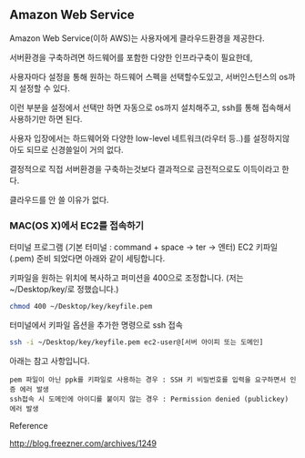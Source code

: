 ## Amazon Web Service

Amazon Web Service(이하 AWS)는 사용자에게 클라우드환경을 제공한다.

서버환경을 구축하려면 하드웨어를 포함한 다양한 인프라구축이 필요한데,

사용자마다 설정을 통해 원하는 하드웨어 스펙을 선택할수도있고, 서버인스턴스의 os까지 설정할 수 있다.

이런 부분을 설정에서 선택만 하면 자동으로 os까지 설치해주고, ssh를 통해 접속해서 사용하기만 하면 된다.

사용자 입장에서는 하드웨어와 다양한 low-level 네트워크(라우터 등..)를 설정하지않아도 되므로 신경쓸일이 거의 없다.

결정적으로 직접 서버환경을 구축하는것보다 결과적으로 금전적으로도 이득이라고 한다.

클라우드를 안 쓸 이유가 없다.

### MAC(OS X)에서 EC2를 접속하기

터미널 프로그램 (기본 터미널 : command + space -> ter -> 엔터)
EC2 키파일(.pem)
준비 되었다면 아래와 같이 세팅합니다.


키파일을 원하는 위치에 복사하고 퍼미션을 400으로 조정합니다. (저는 ~/Desktop/key/로 정했습니다.)
```bash
chmod 400 ~/Desktop/key/keyfile.pem
```


터미널에서 키파일 옵션을 추가한 명령으로 ssh 접속
```bash
ssh -i ~/Desktop/key/keyfile.pem ec2-user@[서버 아이피 또는 도메인]
```

아래는 참고 사항입니다.
```
pem 파일이 아닌 ppk를 키파일로 사용하는 경우 : SSH 키 비밀번호를 입력을 요구하면서 인증 에러 발생
ssh접속 시 도메인에 아이디를 붙이지 않는 경우 : Permission denied (publickey) 에러 발생
```

Reference

http://blog.freezner.com/archives/1249